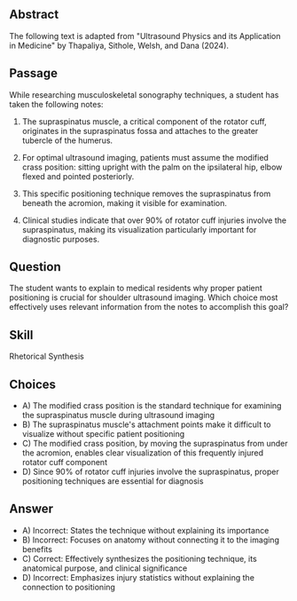 ## Abstract
The following text is adapted from "Ultrasound Physics and its Application in Medicine" by Thapaliya, Sithole, Welsh, and Dana (2024).

## Passage
While researching musculoskeletal sonography techniques, a student has taken the following notes:

1. The supraspinatus muscle, a critical component of the rotator cuff, originates in the supraspinatus fossa and attaches to the greater tubercle of the humerus.

2. For optimal ultrasound imaging, patients must assume the modified crass position: sitting upright with the palm on the ipsilateral hip, elbow flexed and pointed posteriorly.

3. This specific positioning technique removes the supraspinatus from beneath the acromion, making it visible for examination.

4. Clinical studies indicate that over 90% of rotator cuff injuries involve the supraspinatus, making its visualization particularly important for diagnostic purposes.

## Question
The student wants to explain to medical residents why proper patient positioning is crucial for shoulder ultrasound imaging. Which choice most effectively uses relevant information from the notes to accomplish this goal?

## Skill
Rhetorical Synthesis

## Choices
- A) The modified crass position is the standard technique for examining the supraspinatus muscle during ultrasound imaging
- B) The supraspinatus muscle's attachment points make it difficult to visualize without specific patient positioning
- C) The modified crass position, by moving the supraspinatus from under the acromion, enables clear visualization of this frequently injured rotator cuff component
- D) Since 90% of rotator cuff injuries involve the supraspinatus, proper positioning techniques are essential for diagnosis

## Answer
- A) Incorrect: States the technique without explaining its importance
- B) Incorrect: Focuses on anatomy without connecting it to the imaging benefits
- C) Correct: Effectively synthesizes the positioning technique, its anatomical purpose, and clinical significance
- D) Incorrect: Emphasizes injury statistics without explaining the connection to positioning